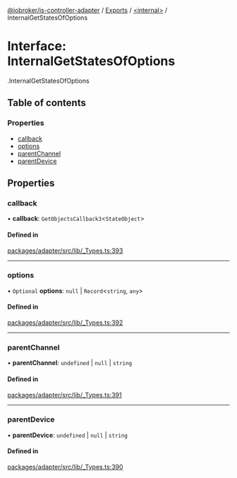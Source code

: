 [@iobroker/js-controller-adapter](../README.md) / [Exports](../modules.md) / [<internal\>](../modules/internal_.md) / InternalGetStatesOfOptions

# Interface: InternalGetStatesOfOptions

[<internal>](../modules/internal_.md).InternalGetStatesOfOptions

## Table of contents

### Properties

- [callback](internal_.InternalGetStatesOfOptions.md#callback)
- [options](internal_.InternalGetStatesOfOptions.md#options)
- [parentChannel](internal_.InternalGetStatesOfOptions.md#parentchannel)
- [parentDevice](internal_.InternalGetStatesOfOptions.md#parentdevice)

## Properties

### callback

• **callback**: `GetObjectsCallback3`<`StateObject`\>

#### Defined in

[packages/adapter/src/lib/_Types.ts:393](https://github.com/ioBroker/ioBroker.js-controller/blob/c4a73b71/packages/adapter/src/lib/_Types.ts#L393)

___

### options

• `Optional` **options**: ``null`` \| `Record`<`string`, `any`\>

#### Defined in

[packages/adapter/src/lib/_Types.ts:392](https://github.com/ioBroker/ioBroker.js-controller/blob/c4a73b71/packages/adapter/src/lib/_Types.ts#L392)

___

### parentChannel

• **parentChannel**: `undefined` \| ``null`` \| `string`

#### Defined in

[packages/adapter/src/lib/_Types.ts:391](https://github.com/ioBroker/ioBroker.js-controller/blob/c4a73b71/packages/adapter/src/lib/_Types.ts#L391)

___

### parentDevice

• **parentDevice**: `undefined` \| ``null`` \| `string`

#### Defined in

[packages/adapter/src/lib/_Types.ts:390](https://github.com/ioBroker/ioBroker.js-controller/blob/c4a73b71/packages/adapter/src/lib/_Types.ts#L390)
